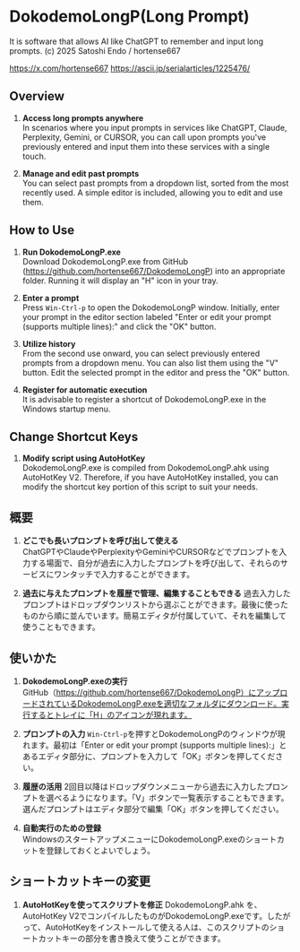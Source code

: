 # DokodemoLongP(Long Prompt)

It is software that allows AI like ChatGPT to remember and input long prompts.
(c) 2025 Satoshi Endo / hortense667

https://x.com/hortense667
https://ascii.jp/serialarticles/1225476/

## Overview

1. **Access long prompts anywhere**  
In scenarios where you input prompts in services like ChatGPT, Claude, Perplexity, Gemini, or CURSOR, you can call upon prompts you've previously entered and input them into these services with a single touch.

2. **Manage and edit past prompts**  
You can select past prompts from a dropdown list, sorted from the most recently used. A simple editor is included, allowing you to edit and use them.

## How to Use

1. **Run DokodemoLongP.exe**  
Download DokodemoLongP.exe from GitHub (https://github.com/hortense667/DokodemoLongP) into an appropriate folder. Running it will display an "H" icon in your tray.

2. **Enter a prompt**  
Press `Win-Ctrl-p` to open the DokodemoLongP window. Initially, enter your prompt in the editor section labeled "Enter or edit your prompt (supports multiple lines):" and click the "OK" button.

3. **Utilize history**  
From the second use onward, you can select previously entered prompts from a dropdown menu. You can also list them using the "V" button. Edit the selected prompt in the editor and press the "OK" button.

4. **Register for automatic execution**  
It is advisable to register a shortcut of DokodemoLongP.exe in the Windows startup menu.

## Change Shortcut Keys

1. **Modify script using AutoHotKey**  
DokodemoLongP.exe is compiled from DokodemoLongP.ahk using AutoHotKey V2. Therefore, if you have AutoHotKey installed, you can modify the shortcut key portion of this script to suit your needs.


## 概要

1. **どこでも長いプロンプトを呼び出して使える**  
ChatGPTやClaudeやPerplexityやGeminiやCURSORなどでプロンプトを入力する場面で、自分が過去に入力したプロンプトを呼び出して、それらのサービスにワンタッチで入力することができます。

2. **過去に与えたプロンプトを履歴で管理、編集することもできる**
過去入力したプロンプトはドロップダウンリストから選ぶことができます。最後に使ったものから順に並んでいます。簡易エディタが付属していて、それを編集して使うこともできます。

## 使いかた

1. **DokodemoLongP.exeの実行**  
GitHub（https://github.com/hortense667/DokodemoLongP）にアップロードされているDokodemoLongP.exeを適切なフォルダにダウンロード。実行するとトレイに「H」のアイコンが現れます。

2. **プロンプトの入力**
`Win-Ctrl-p`を押すとDokodemoLongPのウィンドウが現れます。最初は「Enter or edit your prompt (supports multiple lines):」とあるエディタ部分に、プロンプトを入力して「OK」ボタンを押してください。

3. **履歴の活用**
2回目以降はドロップダウンメニューから過去に入力したプロンプトを選べるようになります。「V」ボタンで一覧表示することもできます。選んだプロンプトはエディタ部分で編集「OK」ボタンを押してください。

4. **自動実行のための登録**  
WindowsのスタートアップメニューにDokodemoLongP.exeのショートカットを登録しておくとよいでしょう。

## ショートカットキーの変更

1. **AutoHotKeyを使ってスクリプトを修正**
DokodemoLongP.ahk を、AutoHotKey V2でコンパイルしたものがDokodemoLongP.exeです。したがって、AutoHotKeyをインストールして使える人は、このスクリプトのショートカットキーの部分を書き換えて使うことができます。


